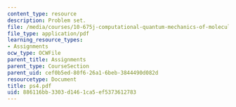 ```yaml
---
content_type: resource
description: Problem set.
file: /media/courses/10-675j-computational-quantum-mechanics-of-molecular-and-extended-systems-fall-2004/886116bb3303d1461ca5ef5373612783_ps4.pdf
file_type: application/pdf
learning_resource_types:
- Assignments
ocw_type: OCWFile
parent_title: Assignments
parent_type: CourseSection
parent_uid: cef0b5ed-80f6-26a1-6beb-3844490d082d
resourcetype: Document
title: ps4.pdf
uid: 886116bb-3303-d146-1ca5-ef5373612783
---
```


